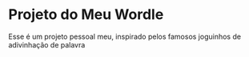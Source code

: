 # Projeto do Meu Wordle

Esse é um projeto pessoal meu, inspirado pelos famosos joguinhos de adivinhação de palavra

